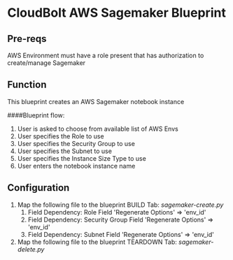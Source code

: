 # CloudBolt AWS Sagemaker Blueprint

## Pre-reqs
AWS Environment must have a role present that has authorization to create/manage Sagemaker

## Function
This blueprint creates an AWS Sagemaker notebook instance

####Blueprint flow:
1. User is asked to choose from available list of AWS Envs
2. User specifies the Role to use
3. User specifies the Security Group to use
4. User specifies the Subnet to use
5. User specifies the Instance Size Type to use
6. User enters the notebook instance name

## Configuration
1. Map the following file to the blueprint BUILD Tab:  *sagemaker-create.py*
   1. Field Dependency:  Role Field 'Regenerate Options' => 'env_id'
   2. Field Dependency:  Security Group Field 'Regenerate Options' => 'env_id'
   3. Field Dependency:  Subnet Field 'Regenerate Options' => 'env_id'
2. Map the following file to the blueprint TEARDOWN Tab:  *sagemaker-delete.py*


